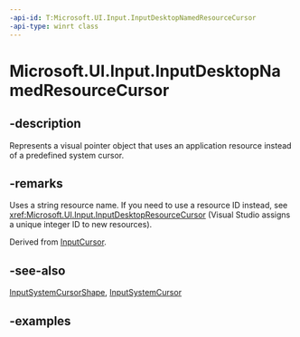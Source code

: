 ```yaml
---
-api-id: T:Microsoft.UI.Input.InputDesktopNamedResourceCursor
-api-type: winrt class
---
```


# Microsoft.UI.Input.InputDesktopNamedResourceCursor

<!--
public sealed class InputDesktopNamedResourceCursor : Microsoft.UI.Input.InputCursor
-->

## -description

Represents a visual pointer object that uses an application resource instead of a predefined system cursor.

## -remarks

Uses a string resource name. If you need to use a resource ID instead, see <xref:Microsoft.UI.Input.InputDesktopResourceCursor> (Visual Studio assigns a unique integer ID to new resources).

Derived from [InputCursor](inputcursor.md).

## -see-also

[InputSystemCursorShape](inputsystemcursorshape.md), [InputSystemCursor](inputsystemcursor.md)

## -examples
